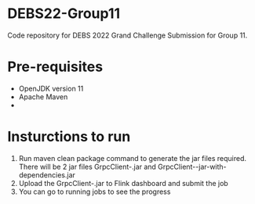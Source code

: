 # DEBS22-Group11
Code repository for DEBS 2022 Grand Challenge Submission for Group 11.

# Pre-requisites
* OpenJDK version 11
* Apache Maven 
* 
# Insturctions to run

1. Run maven clean package command to generate the jar files required. There will be 2 jar files GrpcClient-.jar and GrpcClient--jar-with-dependencies.jar
2. Upload the GrpcClient-.jar to Flink dashboard and submit the job
3. You can go to running jobs to see the progress
